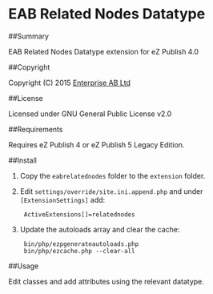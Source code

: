 EAB Related Nodes Datatype
==========================

##Summary

EAB Related Nodes Datatype extension for eZ Publish 4.0

##Copyright

Copyright (C) 2015 [Enterprise AB Ltd](http://eab.uk)

##License

Licensed under GNU General Public License v2.0

##Requirements

Requires eZ Publish 4 or eZ Publish 5 Legacy Edition.

##Install

1. Copy the `eabrelatednodes` folder to the `extension` folder.

2. Edit `settings/override/site.ini.append.php` and under `[ExtensionSettings]` add:

        ActiveExtensions[]=relatednodes

3. Update the autoloads array and clear the cache:

        bin/php/ezpgenerateautoloads.php
        bin/php/ezcache.php --clear-all

##Usage

Edit classes and add attributes using the relevant datatype.
